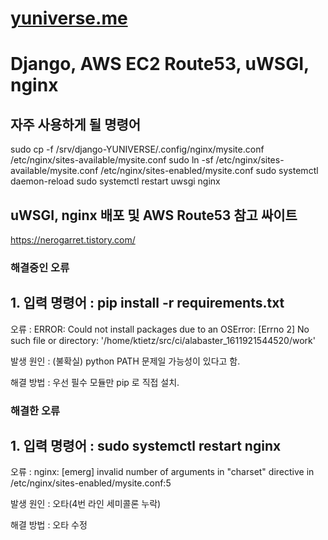 # [yuniverse.me](http://yuniverse.me)
# Django, AWS EC2 Route53, uWSGI, nginx

## 자주 사용하게 될 명령어
 sudo cp -f /srv/django-YUNIVERSE/.config/nginx/mysite.conf /etc/nginx/sites-available/mysite.conf
 sudo ln -sf /etc/nginx/sites-available/mysite.conf /etc/nginx/sites-enabled/mysite.conf
 sudo systemctl daemon-reload
 sudo systemctl restart uwsgi nginx

## uWSGI, nginx 배포 및 AWS Route53 참고 싸이트

https://nerogarret.tistory.com/

### 해결중인 오류
## 1. 입력 명령어 : pip install -r requirements.txt 

오류 : ERROR: Could not install packages due to an OSError: [Errno 2] No such file or directory: '/home/ktietz/src/ci/alabaster_1611921544520/work'

발생 원인 : (불확실) python PATH 문제일 가능성이 있다고 함.

해결 방법 : 우선 필수 모듈만 pip 로 직접 설치.

### 해결한 오류
## 1. 입력 명령어 : sudo systemctl restart nginx

오류 : nginx: [emerg] invalid number of arguments in "charset" directive in /etc/nginx/sites-enabled/mysite.conf:5

발생 원인 : 오타(4번 라인 세미콜론 누락)

해결 방법 : 오타 수정
